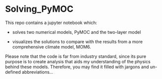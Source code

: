 # Solving_PyMOC

This repo contains a jupyter notebook which: 

- solves two numerical models, PyMOC and the two-layer model

- visualizes the solutions to compare with the results from a more comprehensive climate model, MOM6.

Please note that the code is far from industry standard, since its pure purpose is to create analysis that aids my understanding of the physics behind these models. Therefore, you may find it filled with jargons and un-defined abbreviations... 
